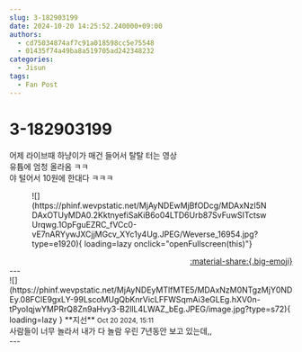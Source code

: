 ```yaml
---
slug: 3-182903199
date: 2024-10-20 14:25:52.240000+09:00
authors:
  - cd75034874af7c91a018598cc5e75548
  - 01435f74a49ba8a519705ad242348232
categories:
  - Jisun
tags:
  - Fan Post
---
```


# 3-182903199

<div class="post-container" markdown="1">
<div class="content-container md-sidebar__scrollwrap" markdown="1">

어제 라이브때 하냥이가 매건 들어서 탈탈 터는 영상 <br>유튭에 엄청 올라옴 ㅋㅋ<br>야 털어서 10원에 한대다 ㅋㅋㅋ
<figure markdown="1">
![](https://phinf.wevpstatic.net/MjAyNDEwMjBfODcg/MDAxNzI5NDAxOTUyMDA0.2KktnyefiSaKiB6o04LTD6Urb87SvFuwSITctswUrqwg.1OpFguEZRC_fVCc0-vE7nARYywJXCjjMGcv_XYc1y4Ug.JPEG/Weverse_16954.jpg?type=e1920){ loading=lazy onclick="openFullscreen(this)"}
</figure>


</div>
</div>

<div style="text-align: right;" markdown="1">
<a href="https://weverse.io/fromis9/fanpost/3-182903199" style="text-align: right;">:material-share:{.big-emoji}</a>
</div>
---

<div class="comments-container md-sidebar__scrollwrap" markdown="1">
<div class="comment" markdown="1">
<div class='id-container' markdown="1">
![](https://phinf.wevpstatic.net/MjAyNDEyMTlfMTE5/MDAxNzM0NTgzMjY0NDEy.08FClE9gxLY-99LscoMUgQbKnrVicLFFWSqmAi3eGLEg.hXV0n-tPyoIqjwYMPRrQ8Zn9aHvy3-B2llL4LWAZ_bEg.JPEG/image.jpg?type=s72){ loading=lazy }
**<span class="artist">지선</span>** <small>Oct 20 2024, 15:11</small><br>
</div>
<div class='comment-body' markdown="1">
사람들이 너무 놀라서 내가 다 놀람 우린 7년동안 보고 있는데,,
</div>
</div>
</div>
---
